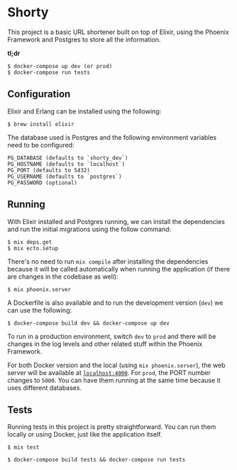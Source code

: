 # Shorty

This project is a basic URL shortener built on top of Elixir, using the
Phoenix Framework and Postgres to store all the information.

**tl;dr**
```
$ docker-compose up dev (or prod)
$ docker-compose run tests
```

## Configuration
Elixir and Erlang can be installed using the following:
```
$ brew install elixir
```

The database used is Postgres and the following environment variables need
to be configured:
```
PG_DATABASE (defaults to `shorty_dev`)
PG_HOSTNAME (defaults to `localhost`)
PG_PORT (defaults to 5432)
PG_USERNAME (defaults to `postgres`)
PG_PASSWORD (optional)
```

## Running
With Elixir installed and Postgres running, we can install the
dependencies and run the initial migrations using the follow command:
```
$ mix deps.get
$ mix ecto.setup
```
There's no need to run `mix compile` after installing the dependencies
because it will be called automatically when running the application (if
there are changes in the codebase as well):
```
$ mix phoenix.server
```

A Dockerfile is also available and to run the development version (`dev`)
we can use the following:
```
$ docker-compose build dev && docker-compose up dev
```
To run in a production environment, switch `dev` to `prod` and there will
be changes in the log levels and other related stuff within the Phoenix
Framework.

For both Docker version and the local (using `mix phoenix.server`), the
web server will be available at [`localhost:4000`](http://localhost:4000).
For `prod`, the PORT number changes to `5000`. You can have them running
at the same time because it uses different databases.

## Tests
Running tests in this project is pretty straightforward. You can run them
locally or using Docker, just like the application itself.

```
$ mix test
```

```
$ docker-compose build tests && docker-compose run tests
```
